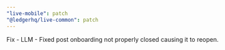 ```yaml
---
"live-mobile": patch
"@ledgerhq/live-common": patch
---
```


Fix - LLM - Fixed post onboarding not properly closed causing it to reopen.

